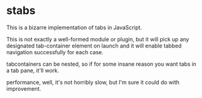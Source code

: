 # stabs
This is a bizarre implementation of tabs in JavaScript.

This is not exactly a well-formed module or plugin, but it will pick up any designated tab-container element on launch and it will enable tabbed navigation successfully for each case.

tabcontainers can be nested, so if for some insane reason you want tabs in a tab pane, it'll work.

performance, well, it's not horribly slow, but I'm sure it could do with improvement.
